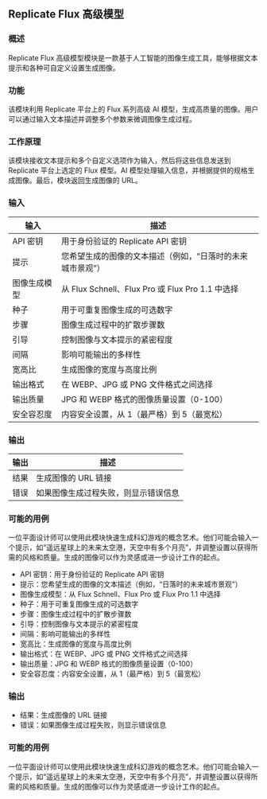 ## Replicate Flux 高级模型

### 概述
Replicate Flux 高级模型模块是一款基于人工智能的图像生成工具，能够根据文本提示和各种可自定义设置生成图像。

### 功能
该模块利用 Replicate 平台上的 Flux 系列高级 AI 模型，生成高质量的图像。用户可以通过输入文本描述并调整多个参数来微调图像生成过程。

### 工作原理
该模块接收文本提示和多个自定义选项作为输入，然后将这些信息发送到 Replicate 平台上选定的 Flux 模型。AI 模型处理输入信息，并根据提供的规格生成图像。最后，模块返回生成图像的 URL。

### 输入
| 输入 | 描述 |
|-------|-------------|
| API 密钥 | 用于身份验证的 Replicate API 密钥 |
| 提示 | 您希望生成的图像的文本描述（例如，“日落时的未来城市景观”） |
| 图像生成模型 | 从 Flux Schnell、Flux Pro 或 Flux Pro 1.1 中选择 |
| 种子 | 用于可重复图像生成的可选数字 |
| 步骤 | 图像生成过程中的扩散步骤数 |
| 引导 | 控制图像与文本提示的紧密程度 |
| 间隔 | 影响可能输出的多样性 |
| 宽高比 | 生成图像的宽度与高度比例 |
| 输出格式 | 在 WEBP、JPG 或 PNG 文件格式之间选择 |
| 输出质量 | JPG 和 WEBP 格式的图像质量设置（0-100） |
| 安全容忍度 | 内容安全设置，从 1（最严格）到 5（最宽松） |

### 输出
| 输出 | 描述 |
|--------|-------------|
| 结果 | 生成图像的 URL 链接 |
| 错误 | 如果图像生成过程失败，则显示错误信息 |

### 可能的用例
一位平面设计师可以使用此模块快速生成科幻游戏的概念艺术。他们可能会输入一个提示，如“遥远星球上的未来太空港，天空中有多个月亮”，并调整设置以获得所需的风格和质量。生成的图像可以作为灵感或进一步设计工作的起点。

- API 密钥：用于身份验证的 Replicate API 密钥
- 提示：您希望生成的图像的文本描述（例如，“日落时的未来城市景观”）
- 图像生成模型：从 Flux Schnell、Flux Pro 或 Flux Pro 1.1 中选择
- 种子：用于可重复图像生成的可选数字
- 步骤：图像生成过程中的扩散步骤数
- 引导：控制图像与文本提示的紧密程度
- 间隔：影响可能输出的多样性
- 宽高比：生成图像的宽度与高度比例
- 输出格式：在 WEBP、JPG 或 PNG 文件格式之间选择
- 输出质量：JPG 和 WEBP 格式的图像质量设置（0-100）
- 安全容忍度：内容安全设置，从 1（最严格）到 5（最宽松）

### 输出
- 结果：生成图像的 URL 链接
- 错误：如果图像生成过程失败，则显示错误信息

### 可能的用例
一位平面设计师可以使用此模块快速生成科幻游戏的概念艺术。他们可能会输入一个提示，如“遥远星球上的未来太空港，天空中有多个月亮”，并调整设置以获得所需的风格和质量。生成的图像可以作为灵感或进一步设计工作的起点。